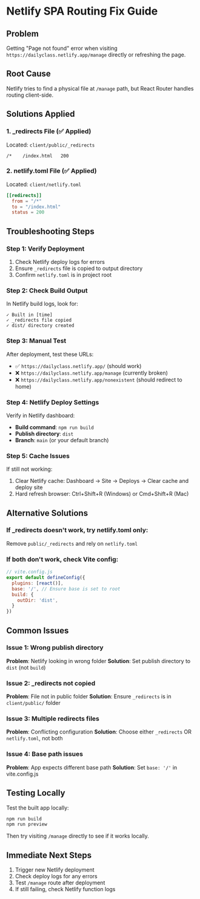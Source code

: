 # Netlify SPA Routing Fix Guide

## Problem
Getting "Page not found" error when visiting `https://dailyclass.netlify.app/manage` directly or refreshing the page.

## Root Cause
Netlify tries to find a physical file at `/manage` path, but React Router handles routing client-side.

## Solutions Applied

### 1. _redirects File (✅ Applied)
Located: `client/public/_redirects`
```
/*    /index.html   200
```

### 2. netlify.toml File (✅ Applied)
Located: `client/netlify.toml`
```toml
[[redirects]]
  from = "/*"
  to = "/index.html"
  status = 200
```

## Troubleshooting Steps

### Step 1: Verify Deployment
1. Check Netlify deploy logs for errors
2. Ensure `_redirects` file is copied to output directory
3. Confirm `netlify.toml` is in project root

### Step 2: Check Build Output
In Netlify build logs, look for:
```
✓ Built in [time]
✓ _redirects file copied
✓ dist/ directory created
```

### Step 3: Manual Test
After deployment, test these URLs:
- ✅ `https://dailyclass.netlify.app/` (should work)
- ❌ `https://dailyclass.netlify.app/manage` (currently broken)
- ❌ `https://dailyclass.netlify.app/nonexistent` (should redirect to home)

### Step 4: Netlify Deploy Settings
Verify in Netlify dashboard:
- **Build command**: `npm run build`
- **Publish directory**: `dist`
- **Branch**: `main` (or your default branch)

### Step 5: Cache Issues
If still not working:
1. Clear Netlify cache: Dashboard → Site → Deploys → Clear cache and deploy site
2. Hard refresh browser: Ctrl+Shift+R (Windows) or Cmd+Shift+R (Mac)

## Alternative Solutions

### If _redirects doesn't work, try netlify.toml only:
Remove `public/_redirects` and rely on `netlify.toml`

### If both don't work, check Vite config:
```javascript
// vite.config.js
export default defineConfig({
  plugins: [react()],
  base: '/', // Ensure base is set to root
  build: {
    outDir: 'dist',
  }
})
```

## Common Issues

### Issue 1: Wrong publish directory
**Problem**: Netlify looking in wrong folder
**Solution**: Set publish directory to `dist` (not `build`)

### Issue 2: _redirects not copied
**Problem**: File not in public folder
**Solution**: Ensure `_redirects` is in `client/public/` folder

### Issue 3: Multiple redirects files
**Problem**: Conflicting configuration
**Solution**: Choose either `_redirects` OR `netlify.toml`, not both

### Issue 4: Base path issues
**Problem**: App expects different base path
**Solution**: Set `base: '/'` in vite.config.js

## Testing Locally
Test the built app locally:
```bash
npm run build
npm run preview
```

Then try visiting `/manage` directly to see if it works locally.

## Immediate Next Steps
1. Trigger new Netlify deployment
2. Check deploy logs for any errors
3. Test `/manage` route after deployment
4. If still failing, check Netlify function logs
